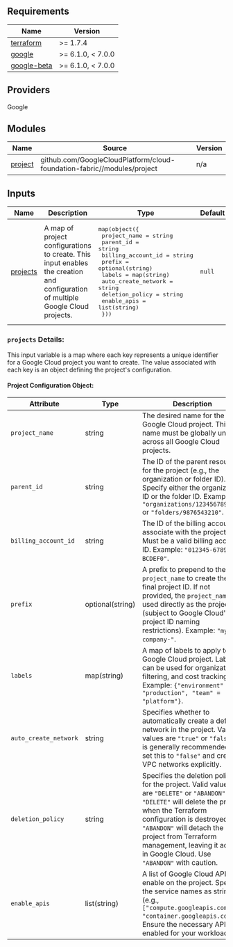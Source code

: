 ## Requirements

| Name | Version |
|------|---------|
| [terraform](#requirement_terraform) | >= 1.7.4 |
| [google](#requirement_google) | >= 6.1.0, < 7.0.0 |
| [google-beta](#requirement_google-beta) | >= 6.1.0, < 7.0.0 |

## Providers

Google

## Modules

| Name | Source | Version |
|------|--------|---------|
| [project](main.tf#L1) | github.com/GoogleCloudPlatform/cloud-foundation-fabric//modules/project | n/a |

## Inputs

| Name | Description | Type | Default | Required |
|------|-------------|------|---------|:--------:|
| [projects](variable.tf#L1) |  A map of project configurations to create. This input enables the creation and configuration of multiple Google Cloud projects. | <pre>map(object({<br/>    project_name        = string<br/>    parent_id           = string<br/>    billing_account_id  = string<br/>    prefix              = optional(string)<br/>    labels              = map(string)<br/>    auto_create_network = string<br/>    deletion_policy     = string<br/>    enable_apis         = list(string)<br/>  }))</pre> | `null` | no |

<a name="input_projects"></a>

### `projects` Details:

This input variable is a map where each key represents a unique identifier for a Google Cloud project you want to create. The value associated with each key is an object defining the project's configuration.

#### Project Configuration Object:

| Attribute             | Type     | Description                                                                                                                                                              | Required | Default |
|-----------------------|----------|--------------------------------------------------------------------------------------------------------------------------------------------------------------------------|----------|---------|
| `project_name`        | string   | The desired name for the Google Cloud project. This name must be globally unique across all Google Cloud projects.                                                    | Yes      |         |
| `parent_id`           | string   | The ID of the parent resource for the project (e.g., the organization or folder ID).  Specify either the organization ID or the folder ID.  Examples:  `"organizations/1234567890"` or `"folders/9876543210"`. | Yes      |         |
| `billing_account_id`  | string   | The ID of the billing account to associate with the project.  Must be a valid billing account ID.  Example:  `"012345-67890A-BCDEF0"`.                               | Yes      |         |
| `prefix`              | optional(string) | A prefix to prepend to the `project_name` to create the final project ID.  If not provided, the `project_name` is used directly as the project ID (subject to Google Cloud's project ID naming restrictions). Example:  `"my-company-"`. | No       | `""` |
| `labels`              | map(string) | A map of labels to apply to the Google Cloud project. Labels can be used for organization, filtering, and cost tracking.  Example: `{"environment" = "production", "team" = "platform"}`.                              | Yes      |         |
| `auto_create_network` | string   | Specifies whether to automatically create a default network in the project.  Valid values are `"true"` or `"false"`.  It is generally recommended to set this to `"false"` and create VPC networks explicitly. | Yes      |         |
| `deletion_policy`     | string   | Specifies the deletion policy for the project.  Valid values are `"DELETE"` or `"ABANDON"`. `"DELETE"` will delete the project when the Terraform configuration is destroyed. `"ABANDON"` will detach the project from Terraform management, leaving it active in Google Cloud.  Use `"ABANDON"` with caution. | Yes      |         |
| `enable_apis`         | list(string) | A list of Google Cloud APIs to enable on the project.  Specify the service names as strings (e.g., `["compute.googleapis.com", "container.googleapis.com"]`).  Ensure the necessary APIs are enabled for your workloads. | Yes      |         |
